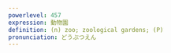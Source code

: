 ```yaml
---
powerlevel: 457
expression: 動物園
definition: (n) zoo; zoological gardens; (P)
pronunciation: どうぶつえん
---
```

